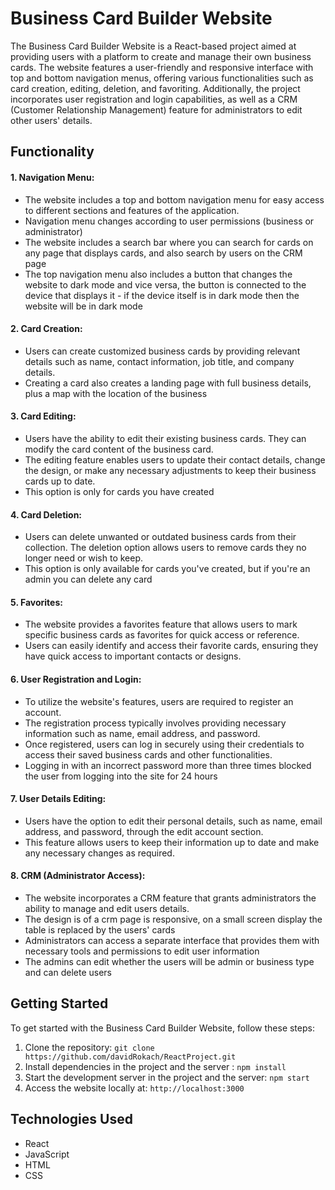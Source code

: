 # Business Card Builder Website

The Business Card Builder Website is a React-based project aimed at providing users with a platform to create and manage their own business cards. The website features a user-friendly and responsive interface with top and bottom navigation menus, offering various functionalities such as card creation, editing, deletion, and favoriting. Additionally, the project incorporates user registration and login capabilities, as well as a CRM (Customer Relationship Management) feature for administrators to edit other users' details.

## Functionality

#### 1. Navigation Menu:

- The website includes a top and bottom navigation menu for easy access to different sections and features of the application.
- Navigation menu changes according to user permissions (business or administrator)
- The website includes a search bar where you can search for cards on any page that displays cards, and also search by users on the CRM page
- The top navigation menu also includes a button that changes the website to dark mode and vice versa, the button is connected to the device that displays it - if the device itself is in dark mode then the website will be in dark mode

#### 2. Card Creation:

- Users can create customized business cards by providing relevant details such as name, contact information, job title, and company details.
- Creating a card also creates a landing page with full business details, plus a map with the location of the business

#### 3. Card Editing:

- Users have the ability to edit their existing business cards. They can modify the card content of the business card.
- The editing feature enables users to update their contact details, change the design, or make any necessary adjustments to keep their business cards up to date.
- This option is only for cards you have created

#### 4. Card Deletion:

- Users can delete unwanted or outdated business cards from their collection. The deletion option allows users to remove cards they no longer need or wish to keep.
- This option is only available for cards you've created, but if you're an admin you can delete any card

#### 5. Favorites:

- The website provides a favorites feature that allows users to mark specific business cards as favorites for quick access or reference.
- Users can easily identify and access their favorite cards, ensuring they have quick access to important contacts or designs.

#### 6. User Registration and Login:

- To utilize the website's features, users are required to register an account.
- The registration process typically involves providing necessary information such as name, email address, and password.
- Once registered, users can log in securely using their credentials to access their saved business cards and other functionalities.
- Logging in with an incorrect password more than three times blocked the user from logging into the site for 24 hours

#### 7. User Details Editing:

- Users have the option to edit their personal details, such as name, email address, and password, through the edit account section.
- This feature allows users to keep their information up to date and make any necessary changes as required.

#### 8. CRM (Administrator Access):

- The website incorporates a CRM feature that grants administrators the ability to manage and edit users details.
- The design is of a crm page is responsive, on a small screen display the table is replaced by the users' cards
- Administrators can access a separate interface that provides them with necessary tools and permissions to edit user information
- The admins can edit whether the users will be admin or business type and can delete users

## Getting Started

To get started with the Business Card Builder Website, follow these steps:

1. Clone the repository: `git clone https://github.com/davidRokach/ReactProject.git`
2. Install dependencies in the project and the server : `npm install`
3. Start the development server in the project and the server: `npm start`
4. Access the website locally at: `http://localhost:3000`

## Technologies Used

- React
- JavaScript
- HTML
- CSS
